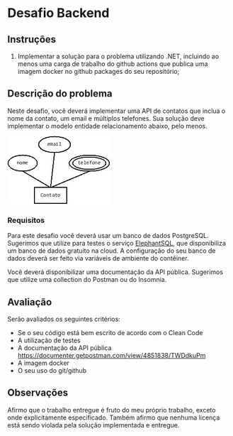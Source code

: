 # Desafio Backend

## Instruções

1. Implementar a solução para o problema utilizando .NET, incluindo ao menos uma carga de trabalho do github actions que publica uma imagem docker no github packages do seu repositório;

## Descrição do problema

Neste desafio, você deverá implementar uma API de contatos que inclua o nome da contato, um email e múltiplos telefones. Sua solução deve implementar o modelo entidade relacionamento abaixo, pelo menos.


![image](img/mer.jpg)


### Requisitos

Para este desafio você deverá usar um banco de dados PostgreSQL. Sugerimos que utilize para testes o serviço [ElephantSQL](elephantsql.com), que disponibiliza um banco de dados gratuito na cloud. A configuração do seu banco de dados deverá ser feito via variáveis de ambiente do contêiner.

Você deverá disponibilizar uma documentação da API pública. Sugerimos que utilize uma collection do Postman ou do Insomnia.

## Avaliação

Serão avaliados os seguintes critérios:

 * Se o seu código está bem escrito de acordo com o Clean Code
 * A utilização de testes
 * A documentação da API pública <https://documenter.getpostman.com/view/4851838/TWDdkuPm>
 * A imagem docker
 * O seu uso do git/github

## Observações

Afirmo que o trabalho entregue é fruto do meu próprio trabalho, exceto onde explicitamente especificado. Também afirmo que nenhuma licença está sendo violada pela solução implementada e entregue.
